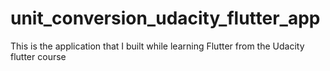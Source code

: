 # unit_conversion_udacity_flutter_app
This is the application that I built while learning Flutter from the Udacity flutter course
